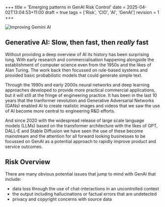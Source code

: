 +++
title = 'Emerging patterns in GenAI Risk Control'
date = 2025-04-02T13:04:53+11:00
draft = true
tags = ['Risk', 'CIO', 'AI', 'GenAI']
revision = 1
+++


![Improving Gemini AI](https://toobstar.github.io/images/caveman_computer.jpg)

## Generative AI: Slow, then fast, then *really* fast

Without providing a deep overview of AI its history has been surprising long.  With early research and commercialisation happening alongside the establishment of computer science even from the 1950s and the likes of Alan Turing. The work back then focussed on rule-based systems and provided basic probabilistic models that could generate simple text.

Through the 1990s and early 2000s neural networks and deep learning approaches developed to provide more practical commercial applications, but it will still at the fringe of engineering practice.  It has been in the last 10 years that the tranformer revolution and Generative Adversarial Networks (GANs) enabled AI to create realistic images and videos that we saw the use of AI become more central to engineering R&D efforts.  

And since 2020 with the widespread release of large scale language models (LLMs) based on the transformer architecture with the likes of GPT, DALL-E and Stable Diffusion we have seen the use of these become mainstream and the attention for all forward looking businesses to be focussed on GenAI as a potential approach to rapidly improve product and service outcomes. 

## Risk Overview

There are many obvious potential issues that jump to mind with GenAI that include:

- data loss through the use of chat-interactions in an uncontrolled context
- the output including hallucinations or factual errors that are undetected 
- privacy and copyright concerns with source data 